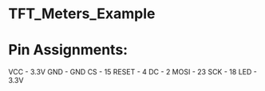 # TFT_Meters_Example


# Pin Assignments:
VCC - 3.3V
GND - GND
CS - 15
RESET - 4
DC - 2
MOSI - 23
SCK - 18
LED - 3.3V
